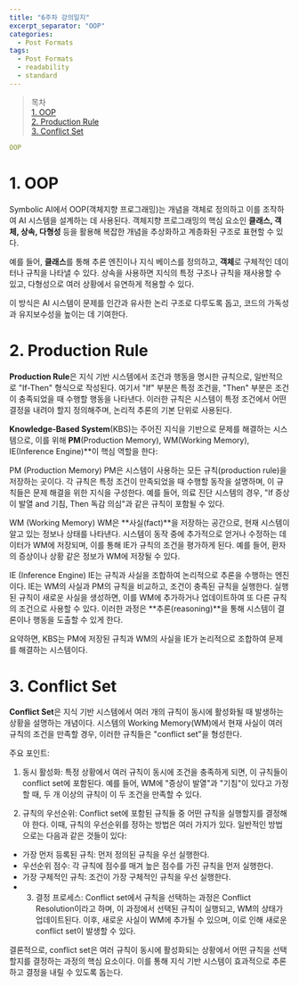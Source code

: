 ```yaml
---
title: "6주차 강의일지"
excerpt_separator: "OOP"
categories:
  - Post Formats
tags:
  - Post Formats
  - readability
  - standard
---
```


> 목차  
> [1. OOP](#1-oop)  
> [2. Production Rule](#2-production-rule)  
> [3. Conflict Set](#3-conflice-set)  

```yaml
OOP
```
  
# 1. OOP
Symbolic AI에서 OOP(객체지향 프로그래밍)는 개념을 객체로 정의하고 이를 조작하여 AI 시스템을 설계하는 데 사용된다. 객체지향 프로그래밍의 핵심 요소인 **클래스, 객체, 상속, 다형성** 등을 활용해 복잡한 개념을 추상화하고 계층화된 구조로 표현할 수 있다.

예를 들어, **클래스**를 통해 추론 엔진이나 지식 베이스를 정의하고, **객체**로 구체적인 데이터나 규칙을 나타낼 수 있다. 상속을 사용하면 지식의 특정 구조나 규칙을 재사용할 수 있고, 다형성으로 여러 상황에서 유연하게 적용할 수 있다.

이 방식은 AI 시스템이 문제를 인간과 유사한 논리 구조로 다루도록 돕고, 코드의 가독성과 유지보수성을 높이는 데 기여한다.

# 2. Production Rule
**Production Rule**은 지식 기반 시스템에서 조건과 행동을 명시한 규칙으로, 일반적으로 "If-Then" 형식으로 작성된다. 여기서 "If" 부분은 특정 조건을, "Then" 부분은 조건이 충족되었을 때 수행할 행동을 나타낸다. 이러한 규칙은 시스템이 특정 조건에서 어떤 결정을 내려야 할지 정의해주며, 논리적 추론의 기본 단위로 사용된다.

**Knowledge-Based System**(KBS)는 주어진 지식을 기반으로 문제를 해결하는 시스템으로, 이를 위해 **PM**(Production Memory), WM(Working Memory), IE(Inference Engine)**이 핵심 역할을 한다:

PM (Production Memory)
PM은 시스템이 사용하는 모든 규칙(production rule)을 저장하는 곳이다. 각 규칙은 특정 조건이 만족되었을 때 수행할 동작을 설명하며, 이 규칙들은 문제 해결을 위한 지식을 구성한다. 예를 들어, 의료 진단 시스템의 경우, "If 증상이 발열 and 기침, Then 독감 의심"과 같은 규칙이 포함될 수 있다.

WM (Working Memory)
WM은 **사실(fact)**을 저장하는 공간으로, 현재 시스템이 알고 있는 정보나 상태를 나타낸다. 시스템이 동작 중에 추가적으로 얻거나 수정하는 데이터가 WM에 저장되며, 이를 통해 IE가 규칙의 조건을 평가하게 된다. 예를 들어, 환자의 증상이나 상황 같은 정보가 WM에 저장될 수 있다.

IE (Inference Engine)
IE는 규칙과 사실을 조합하여 논리적으로 추론을 수행하는 엔진이다. IE는 WM의 사실과 PM의 규칙을 비교하고, 조건이 충족된 규칙을 실행한다. 실행된 규칙이 새로운 사실을 생성하면, 이를 WM에 추가하거나 업데이트하여 또 다른 규칙의 조건으로 사용할 수 있다. 이러한 과정은 **추론(reasoning)**을 통해 시스템이 결론이나 행동을 도출할 수 있게 한다.

요약하면, KBS는 PM에 저장된 규칙과 WM의 사실을 IE가 논리적으로 조합하여 문제를 해결하는 시스템이다.

# 3. Conflict Set
**Conflict Set**은 지식 기반 시스템에서 여러 개의 규칙이 동시에 활성화될 때 발생하는 상황을 설명하는 개념이다. 시스템의 Working Memory(WM)에서 현재 사실이 여러 규칙의 조건을 만족할 경우, 이러한 규칙들은 "conflict set"을 형성한다.

주요 포인트:
1. 동시 활성화: 특정 상황에서 여러 규칙이 동시에 조건을 충족하게 되면, 이 규칙들이 conflict set에 포함된다. 예를 들어, WM에 "증상이 발열"과 "기침"이 있다고 가정할 때, 두 개 이상의 규칙이 이 두 조건을 만족할 수 있다.

2. 규칙의 우선순위: Conflict set에 포함된 규칙들 중 어떤 규칙을 실행할지를 결정해야 한다. 이때, 규칙의 우선순위를 정하는 방법은 여러 가지가 있다. 일반적인 방법으로는 다음과 같은 것들이 있다:
  - 가장 먼저 등록된 규칙: 먼저 정의된 규칙을 우선 실행한다.
  - 우선순위 점수: 각 규칙에 점수를 매겨 높은 점수를 가진 규칙을 먼저 실행한다.
  - 가장 구체적인 규칙: 조건이 가장 구체적인 규칙을 우선 실행한다.
- 3. 결정 프로세스: Conflict set에서 규칙을 선택하는 과정은 Conflict Resolution이라고 하며, 이 과정에서 선택된 규칙이 실행되고, WM의 상태가 업데이트된다. 이후, 새로운 사실이 WM에 추가될 수 있으며, 이로 인해 새로운 conflict set이 발생할 수 있다.

결론적으로, conflict set은 여러 규칙이 동시에 활성화되는 상황에서 어떤 규칙을 선택할지를 결정하는 과정의 핵심 요소이다. 이를 통해 지식 기반 시스템이 효과적으로 추론하고 결정을 내릴 수 있도록 돕는다.

